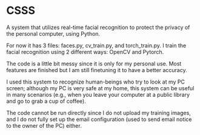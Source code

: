 # CSSS
A system that utilizes real-time facial recognition to protect the privacy of the personal computer, using Python.

For now it has 3 files: faces.py, cv_train.py, and torch_train.py. I train the facial recognition using 2 different ways: OpenCV and Pytorch.

The code is a little bit messy since it is only for my personal use. Most features are finished but I am still finetuning it to have a better accuracy.

I used this system to recognize human-beings who try to look at my PC screen; although my PC is very safe at my home, this system can be useful in many
scenarios (e.g., when you leave your computer at a public library and go to grab a cup of coffee).

The code cannot be run directly since I do not upload my training images, and I do not fully set up the email configuration (used to send email notice to the owner of the PC) either.
